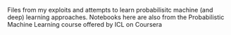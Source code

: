 Files from my exploits and attempts to learn probabilisitc machine (and deep) learning approaches.
Notebooks here are also from the Probabilistic Machine Learning course offered by ICL on Coursera
